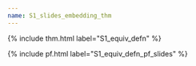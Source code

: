 ```yaml
---
name: S1_slides_embedding_thm
---
```


{% include thm.html label="S1_equiv_defn" %}

<div class="fragment fade-in">
{% include pf.html label="S1_equiv_defn_pf_slides" %}
</div>
